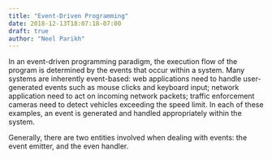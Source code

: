```yaml
---
title: "Event-Driven Programming"
date: 2018-12-13T18:07:18-07:00
draft: true
author: "Neel Parikh"
---
```


In an event-driven programming paradigm, the execution flow of the program is determined by the events that occur within a system. Many systems are inherently event-based: web applications need to handle user-generated events such as mouse clicks and keyboard input; network application need to act on incoming network packets; traffic enforcement cameras need to detect vehicles exceeding the speed limit. In each of these examples, an event is generated and handled appropriately within the system.

Generally, there are two entities involved when dealing with events: the event emitter, and the even handler. 

## 


## 

